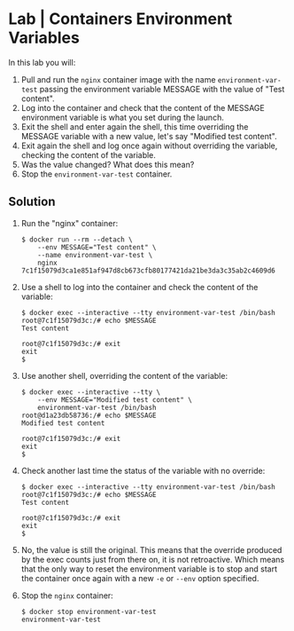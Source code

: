 # Lab | Containers Environment Variables

In this lab you will:

1. Pull and run the `nginx` container image with the name `environment-var-test` passing the environment variable MESSAGE with the value of "Test content".
2. Log into the container and check that the content of the MESSAGE environment variable is what you set during the launch.
3. Exit the shell and enter again the shell, this time overriding the MESSAGE variable with a new value, let's say "Modified test content".
4. Exit again the shell and log once again without overriding the variable, checking the content of the variable.
5. Was the value changed? What does this mean?
6. Stop the `environment-var-test` container.

## Solution

1. Run the "nginx" container:

   ```console
   $ docker run --rm --detach \
       --env MESSAGE="Test content" \
       --name environment-var-test \
       nginx
   7c1f15079d3ca1e851af947d8cb673cfb80177421da21be3da3c35ab2c4609d6
   ```

2. Use a shell to log into the container and check the content of the variable:

   ```console
   $ docker exec --interactive --tty environment-var-test /bin/bash
   root@7c1f15079d3c:/# echo $MESSAGE
   Test content

   root@7c1f15079d3c:/# exit
   exit
   $
   ```

3. Use another shell, overriding the content of the variable:

   ```console
   $ docker exec --interactive --tty \
       --env MESSAGE="Modified test content" \
       environment-var-test /bin/bash
   root@d1a23db58736:/# echo $MESSAGE
   Modified test content

   root@7c1f15079d3c:/# exit
   exit
   $
   ```

4. Check another last time the status of the variable with no override:

   ```console
   $ docker exec --interactive --tty environment-var-test /bin/bash
   root@7c1f15079d3c:/# echo $MESSAGE
   Test content

   root@7c1f15079d3c:/# exit
   exit
   $
   ```

5. No, the value is still the original. This means that the override produced by
   the exec counts just from there on, it is not retroactive. Which means that
   the only way to reset the environment variable is to stop and start the
   container once again with a new `-e` or `--env` option specified.

6. Stop the `nginx` container:

   ```console
   $ docker stop environment-var-test
   environment-var-test
   ```

